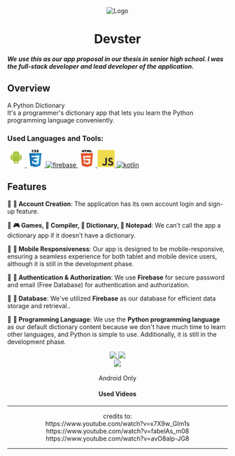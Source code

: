 <p align="center">
  <img src="https://github.com/tcker/Python-Dictionary-App/raw/main/Assets/dev_logo.png" alt="Logo" width="155" height="155">
</p>


<h1 align="center">Devster</h1>

<h5> 
We use this as our app proposal in our thesis in senior high school. I was the full-stack developer and lead developer of the application.
</h5>


<h2>Overview</h2>
<p> A Python Dictionary <br> It's a programmer's dictionary app that lets you learn the Python programming language conveniently.</p>


<h3 align="left">Used Languages and Tools:</h3>
<p align="left"> <a href="https://developer.android.com" target="_blank" rel="noreferrer"> <img src="https://raw.githubusercontent.com/devicons/devicon/master/icons/android/android-original-wordmark.svg" alt="android" width="40" height="40"/> </a> <a href="https://www.w3schools.com/css/" target="_blank" rel="noreferrer"> <img src="https://raw.githubusercontent.com/devicons/devicon/master/icons/css3/css3-original-wordmark.svg" alt="css3" width="40" height="40"/> </a> <a href="https://firebase.google.com/" target="_blank" rel="noreferrer"> <img src="https://www.vectorlogo.zone/logos/firebase/firebase-icon.svg" alt="firebase" width="40" height="40"/> </a> <a href="https://www.w3.org/html/" target="_blank" rel="noreferrer"> <img src="https://raw.githubusercontent.com/devicons/devicon/master/icons/html5/html5-original-wordmark.svg" alt="html5" width="40" height="40"/> </a> <a href="https://developer.mozilla.org/en-US/docs/Web/JavaScript" target="_blank" rel="noreferrer"> <img src="https://raw.githubusercontent.com/devicons/devicon/master/icons/javascript/javascript-original.svg" alt="javascript" width="40" height="40"/> </a> <a href="https://kotlinlang.org" target="_blank" rel="noreferrer"> <img src="https://www.vectorlogo.zone/logos/kotlinlang/kotlinlang-icon.svg" alt="kotlin" width="40" height="40"/> </a> </p>

## Features
📌 **👤 Account Creation**: The application has its own account login and sign-up feature.

📌 **🎮 Games, 💾 Compiler, 📖 Dictionary, 📝 Notepad**: We can't call the app a dictionary app if it doesn't have a dictionary.

📌 **📱 Mobile Responsiveness**: Our app is designed to be mobile-responsive, ensuring a seamless experience for both tablet and mobile device users, although it is still in the development phase.

📌 **🔑 Authentication & Authorization**: We use **Firebase** for secure password and email (Free Database) for authentication and authorization.

📌 **💽 Database**: We've utilized **Firebase** as our database for efficient data storage and retrieval..

📌 **🐍 Programming Language**: We use the **Python programming language** as our default dictionary content because we don't have much time to learn other languages, and Python is simple to use. Additionally, it is still in the development phase.
<div align="center">
  <a href="https://github.com/tcker/Python-Dictionary-App/raw/main/Preview/Devster.mp4" target="_blank">
    <img src="https://img.shields.io/badge/Download Previews-ffce6d.svg?style=for-the-badge&logo=google-cloud&logoColor=white" target="_blank" />
  </a>
  <a href="https://github.com/tcker/Python-Dictionary-App/raw/main/Preview/Main_1 (1).mp4" target="_blank">
    <img src="https://img.shields.io/badge/Download Previews-ec5a2d.svg?style=for-the-badge&logo=google-cloud&logoColor=white" target="_blank" />
  </a>
  <div>
    <a href="https://www.reddit.com/media?url=https%3A%2F%2Fi.redd.it%2Ftpmy7zrphxa61.png" target="_blank">
    <img src="https://img.shields.io/badge/Devster APK-030c29.svg?style=for-the-badge&logo=google-cloud&logoColor=white" target="_blank" />
  </a>
  <div align="center">
  <P> Android Only </P>


  
<h4> Used Videos </h4>

---

<p> credits to: <br> https://www.youtube.com/watch?v=x7X9w_GIm1s <br> https://www.youtube.com/watch?v=fabelAs_m08 <br> https://www.youtube.com/watch?v=avO8alp-JG8 </p>

---

